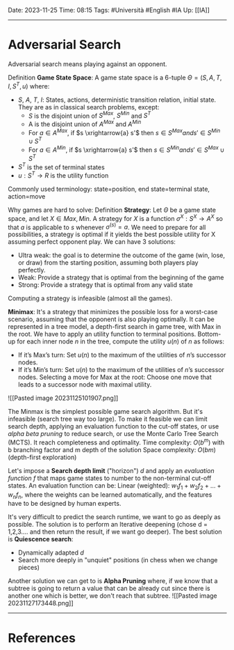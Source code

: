 Date: 2023-11-25
Time: 08:15
Tags: #Università #English #IA 
Up: [[IA]]

---
# Adversarial Search

Adversarial search means playing against an opponent. 

Definition **Game State Space**:
A game state space is a 6-tuple $\Theta = (S, A, T, I, S^T, u)$ where:
- $S$, $A$, $T$, $I$: States, actions, deterministic transition relation, initial state. They are as in classical search problems, except:
	- $S$ is the disjoint union of $S^{Max}$, $S^{Min}$ and $S^{T}$
	- A is the disjoint union of $A^{Max}$ and $A^{Min}$
	- For $a \in A^{Max}$, if $s \xrightarrow{a} s'$ then $s \in S^{Max} and s' \in S^{Min} \cup S^T$
	- For $a \in A^{Min}$, if $s \xrightarrow{a} s'$ then $s \in S^{Min} and s' \in S^{Max} \cup S^T$
- $S^T$ is the set of terminal states
- $u: S^T \rightarrow R$ is the utility function

Commonly used terminology: state=position, end state=terminal state, action=move

Why games are hard to solve:
Definition **Strategy**:
Let $\Theta$ be a game state space, and let $X \in {Max, Min}$. A strategy for $X$ is a function $\sigma^X: S^X \rightarrow A^X$ so that $a$ is applicable to $s$ whenever $\sigma^(s) = a$.
We need to prepare for all possibilities, a strategy is optimal if it yields the best possible utility for X assuming perfect opponent play. 
We can have 3 solutions:
- Ultra weak: the goal is to determine the outcome of the game (win, lose, or draw) from the starting position, assuming both players play perfectly.
- Weak: Provide a strategy that is optimal from the beginning of the game
- Strong: Provide a strategy that is optimal from any valid state

Computing a strategy is infeasible (almost all the games).

**Minimax**:
It's a strategy that minimizes the possible loss for a worst-case scenario, assuming that the opponent is also playing optimally. 
It can be represented in a tree model, a depth-first search in game tree, with Max in the root. We have to apply an utility function to terminal positions. Bottom-up for each inner node $n$ in the tree, compute the utility $u(n)$ of $n$ as follows:
- If it’s Max’s turn: Set $u(n)$ to the maximum of the utilities of $n$’s successor nodes.
- If it’s Min’s turn: Set $u(n)$ to the maximum of the utilities of $n$’s successor nodes.
Selecting a move for Max at the root: Choose one move that leads to a successor node with maximal utility.

![[Pasted image 20231125101907.png]]

The Minmax is the simplest possible game search algorithm. But it's infeasible (search tree way too large). To make it feasible we can limit search depth, applying an evaluation function to the cut-off states, or use *alpha beta pruning* to reduce search, or use the Monte Carlo Tree Search (MCTS). 
It reach completeness and optimality.
Time complexity: $O(b^m)$ with b branching factor and m depth of the solution
Space complexity: $O(bm)$ (depth-first exploration)

Let's impose a **Search depth limit** ("horizon") $d$ and apply an *evaluation function f* that maps game states to number to the non-terminal cut-off states.
An evaluation function can be:
Linear (weighted): $w_1f_1 + w_2f_2 + \dots + w_nf_n$, where the weights can be learned automatically, and the features have to be designed by human experts.

It's very difficult to predict the search runtime, we want to go as deeply as possible. The solution is to perform an Iterative deepening (chose d = 1,2,3.... and then return the result, if we want go deeper). The best solution is **Quiescence search**:
- Dynamically adapted $d$
- Search more deeply in "unquiet" positions (in chess when we change pieces)


Another solution we can get to is **Alpha Pruning** where, if we know that a subtree is going to return a value that can be already cut since there is another one which is better, we don't reach that subtree.
![[Pasted image 20231127173448.png]]


---
# References
